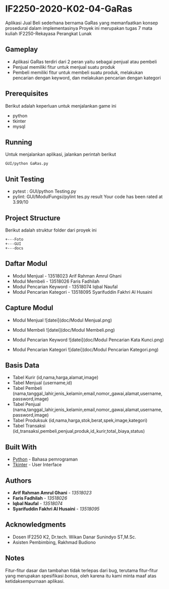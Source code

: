 # IF2250-2020-K02-04-GaRas
Aplikasi Jual Beli sederhana bernama GaRas yang memanfaatkan konsep prosedural dalam implementasinya
Proyek ini merupakan tugas 7 mata kuliah IF2250-Rekayasa Perangkat Lunak

## Gameplay

* Aplikasi GaRas terdiri dari 2 peran yaitu sebagai penjual atau pembeli
* Penjual memiliki fitur untuk menjual suatu produk
* Pembeli memiliki fitur untuk membeli suatu produk, melakukan pencarian dengan keyword, dan melakukan pencarian dengan kategori

## Prerequisites

Berikut adalah keperluan untuk menjalankan game ini
* python
* tkinter
* mysql

## Running

Untuk menjalankan aplikasi, jalankan perintah berikut
```
GUI/python GaRas.py
```

## Unit Testing

* pytest : GUI/python Testing.py
* pylint: GUI/ModulFungsi/pylint tes.py result Your code has been rated at 3.99/10 

## Project Structure
Berikut adalah struktur folder dari proyek ini
```
+---Foto
+---GUI
+---docs
```
## Daftar Modul

* Modul Menjual - 13518023 Arif Rahman Amrul Ghani
* Modul Membeli - 13518026 Faris Fadhilah
* Modul Pencarian Keyword - 13518074 Iqbal Naufal
* Modul Pencarian Kategori - 13518095 Syarifuddin Fakhri Al Husaini

## Capture Modul
* Modul Menjual
![datei](doc/Modul Menjual.png)

* Modul Membeli
![datei](doc/Modul Membeli.png)

* Modul Pencarian Keyword
![datei](doc/Modul Pencarian Kata Kunci.png)

* Modul Pencarian Kategori
![datei](doc/Modul Pencarian Kategori.png)

## Basis Data

* Tabel Kurir (id,nama,harga,alamat,image)
* Tabel Menjual (username,id)
* Tabel Pembeli (nama,tanggal_lahir,jenis_kelamin,email,nomor_gawai,alamat,username,password,image)
* Tabel Penjual (nama,tanggal_lahir,jenis_kelamin,email,nomor_gawai,alamat,username,password,image)
* Tabel Produksuk (id,nama,harga,stok,berat,spek,image,kategori)
* Tabel Transaksi (id_transaksi,pembeli,penjual,produk,id_kurir,total_biaya,status)

## Built With

* [Python](https://www.python.org/) - Bahasa pemrograman
* [Tkinter](https://wiki.python.org/moin/TkInter) - User Interface

## Authors
* **Arif Rahman Amrul Ghani** - *13518023*
* **Faris Fadhilah** - *13518026*
* **Iqbal Naufal** - *13518074*
* **Syarifuddin Fakhri Al Husaini** - *13518095*

## Acknowledgments

* Dosen IF2250 K2, Dr.tech. Wikan Danar Sunindyo ST,M.Sc.
* Asisten Pembimbing, Rakhmad Budiono

## Notes
Fitur-fitur dasar dan tambahan tidak terlepas dari bug, terutama fitur-fitur yang merupakan spesifikasi *bonus*, oleh karena itu kami minta maaf atas ketidaksempurnaan aplikasi.

